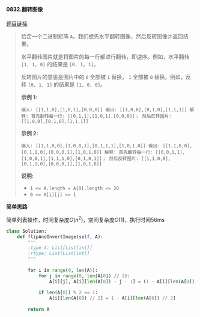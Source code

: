 #### 0832.翻转图像

[题目链接](https://leetcode-cn.com/problems/flipping-an-image/)

> 给定一个二进制矩阵 `A`，我们想先水平翻转图像，然后反转图像并返回结果。
>
> 水平翻转图片就是将图片的每一行都进行翻转，即逆序。例如，水平翻转 `[1, 1, 0]` 的结果是 `[0, 1, 1]`。
>
> 反转图片的意思是图片中的 `0` 全部被 `1` 替换， `1` 全部被 `0` 替换。例如，反转 `[0, 1, 1]` 的结果是 `[1, 0, 0]`。
>
> **示例 1:**
>
> `
> 输入: [[1,1,0],[1,0,1],[0,0,0]]
> 输出: [[1,0,0],[0,1,0],[1,1,1]]
> 解释: 首先翻转每一行: [[0,1,1],[1,0,1],[0,0,0]]；
>      然后反转图片: [[1,0,0],[0,1,0],[1,1,1]]
> `
>
> **示例 2:**
>
> `
> 输入: [[1,1,0,0],[1,0,0,1],[0,1,1,1],[1,0,1,0]]
> 输出: [[1,1,0,0],[0,1,1,0],[0,0,0,1],[1,0,1,0]]
> 解释: 首先翻转每一行: [[0,0,1,1],[1,0,0,1],[1,1,1,0],[0,1,0,1]]；
>      然后反转图片: [[1,1,0,0],[0,1,1,0],[0,0,0,1],[1,0,1,0]]
> `
>
> **说明:**
>
> - `1 <= A.length = A[0].length <= 20`
> - `0 <= A[i][j] <= 1`

**简单思路**

简单列表操作，时间复杂度$O(n^2)$，空间复杂度$O(1)$，执行时间56ms

```python
class Solution:
    def flipAndInvertImage(self, A):
        """
        :type A: List[List[int]]
        :rtype: List[List[int]]
        """
        
        for i in range(0, len(A)):
            for j in range(0, len(A[0]) // 2):
                A[i][j], A[i][len(A[0]) - j - 1] = (1 - A[i][len(A[0]) - j - 1]), (1 - A[i][j])
            
            if len(A[0]) % 2 == 1:
                A[i][len(A[0]) // 2] = 1 - A[i][len(A[0]) // 2]
        
        return A
```

